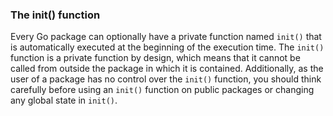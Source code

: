 ### The init() function
Every Go package can optionally have a private function named `init()` that is automatically executed at the beginning of the execution time.
The `init()` function is a private function by design, which means that it cannot be called from outside the package in which it is contained. Additionally, as the user of a package has no control over the `init()` function, you should think carefully before using an `init()` function on public packages or changing any global state in `init()`.